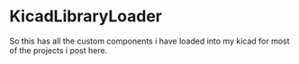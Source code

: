 # KicadLibraryLoader
So this has all the custom components i have loaded into my kicad for most of the projects i post here. 
